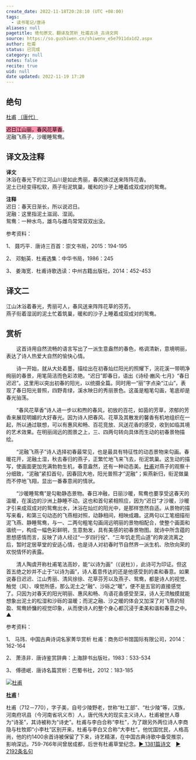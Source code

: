 ```yaml
---
create_date: 2022-11-18T20:28:10 (UTC +08:00)
tags:
  - 读书笔记/唐诗
aliases: null
pagetitle: 绝句原文、翻译及赏析_杜甫古诗_古诗文网
source: https://so.gushiwen.cn/shiwenv_e5e7911da1d2.aspx
author: 杜甫
status: 已完成
category: null
notes: false
recite: true
uid: null
date updated: 2022-11-19 17:20
---
```


## 绝句

[杜甫](https://so.gushiwen.cn/authorv_515ea88d1858.aspx) [〔唐代〕](https://so.gushiwen.cn/shiwens/default.aspx?cstr=%e5%94%90%e4%bb%a3)

<mark style="background: #FF5582A6;">迟日江山丽，春风花草香</mark>。\
泥融飞燕子，沙暖睡鸳鸯。

## 译文及注释

**译文**\
沐浴在春光下的江河山川是如此秀丽，春风拂过送来阵阵花香。\
泥土已经变得松软，燕子衔泥筑巢，暖和的沙子上睡着成双成对的鸳鸯。

**注释**\
迟日：春天日渐长，所以说迟日。\
泥融：这里指泥土滋润、湿润。\
鸳鸯：一种水鸟，雄鸟与雌鸟常常双双出没。

参考资料：

1、 聂巧平．唐诗三百首：崇文书局，2015：194-195

2、 邓魁英．杜甫选集：中华书局，1986：245

3、 姜海宽．杜甫诗歌选读：中州古籍出版社，2014：452-453

## 译文二

江山沐浴着春光，秀丽可人，春风送来阵阵花草的芬芳。\
燕子衔着湿润的泥土忙着筑巢，暖和的沙子上睡着成双成对的鸳鸯。

## 赏析

　　这首诗用自然流畅的语言写出了一派生意盎然的春色，格调清新，意境明丽，表达了诗人热爱大自然的愉快心情。

　　诗一开始，就从大处着墨，描绘出在初春灿烂阳光的照耀下，浣花溪一带明净绚丽的春景，用笔简洁而色彩浓艳。“迟日”即春日，语出《诗经·豳风·七月》“春日迟迟”。这里用以突出初春的阳光，以统摄全篇。同时用一“丽”字点染“江山”，表现了春日阳光普照，四野青绿，溪水映日的秀丽景色。这虽是粗笔勾画，笔底却是春光骀荡。

　　“春风花草香”诗人进一步以和煦的春风，初放的百花，如茵的芳草，浓郁的芳香来展现明媚的大好春光。因为诗人把春风、花草及其散发的馨香有机地组织在一起，所以通过联想，可以有惠风和畅、百花竞放、风送花香的感受，收到如临其境的艺术效果。在明丽阔远的图景之上，三、四两句转向具体而生动的初春景物描绘。

　　“泥融飞燕子”诗人选择初春最常见，也是最具有特征性的动态景物来勾画。春暖花开，泥融土湿，秋去春归的燕子，正繁忙地飞来飞去，衔泥筑巢。这生动的描写，使画面更加充满勃勃生机，春意盎然，还有一种动态美。[杜甫](https://so.gushiwen.cn/authorv_515ea88d1858.aspx)对燕子的观察十分细致，“泥融”紧扣首句，因春回大地，阳光普照才“泥融”；紫燕新归，衔泥做巢而不停地飞翔，显出一番春意闹的情状。

　　“沙暖睡鸳鸯”是勾勒静态景物。春日冲融，日丽沙暖，鸳鸯也要享受这春天的温暖，在溪边的沙洲上静睡不动。这也和首句紧相照应，因为“迟日”才沙暖，沙暖才引来成双成对的鸳鸯出水，沐浴在灿烂的阳光中，是那样悠然自适。从景物的描写来看，和第三句动态的飞燕相对照，动静相间，相映成趣。这两句以工笔细描衔泥飞燕、静睡鸳鸯，与一、二两句粗笔勾画阔远明丽的景物相配合，使整个画面和谐统一，构成一幅色彩鲜明，生意勃发，具有美感的初春景物图。就诗中所含蕴的思想感情而言，反映了诗人经过“一岁四行役”、“三年饥走荒山道”的奔波流离之后，暂时定居草堂的安适心情，也是诗人对初春时节自然界一派生机、欣欣向荣的欢悦情怀的表露。

　　清人陶虞开称杜甫笔法高妙，能“以诗为画”（《说杜》），此诗可为印证。但这首五绝之妙并不止于“以诗为画”，诗人着意传达的还是他感受到的柔和春意。如果说春日迟迟、江山秀丽、清风徐徐、花草芬芳以及燕子、鸳鸯，都是诗人的视觉、触觉（风）、嗅觉所感，那么泥土之“融”、沙砾之“暖”，便不是五官的直接感觉了。只因为对春天的阳光明丽、惠风和畅、鸟语花香感受至深，诗人无须触摸就能想象出泥土的松湿和沙砾的温暖；而泥之融、沙之暖的体会又加深了对飞燕的轻盈、鸳鸯娇慵的视觉印象，从而使诗人的整个身心都沉浸于柔美和谐和春意之中。▲

参考资料：

1、 马玮．中国古典诗词名家菁华赏析 杜甫：商务印书馆国际有限公司，2014：162-164

2、 萧涤非．唐诗鉴赏辞典：上海辞书出版社，1983：533-534

3、 傅德岷．唐诗名篇赏析：巴蜀书社，2012：183-185

[![杜甫](https://song.gushiwen.cn/authorImg/dufu.jpg)](https://so.gushiwen.cn/authorv_515ea88d1858.aspx)

[**杜甫**](https://so.gushiwen.cn/authorv_515ea88d1858.aspx) !

杜甫（712－770），字子美，自号少陵野老，世称“杜工部”、“杜少陵”等，汉族，河南府巩县（今河南省巩义市）人，唐代伟大的现实主义诗人，杜甫被世人尊为“诗圣”，其诗被称为“诗史”。杜甫与李白合称“李杜”，为了跟另外两位诗人李商隐与杜牧即“小李杜”区别开来，杜甫与李白又合称“大李杜”。他忧国忧民，人格高尚，他的约1400余首诗被保留了下来，诗艺精湛，在中国古典诗歌中备受推崇，影响深远。759-766年间曾居成都，后世有杜甫草堂纪念。[► 1381篇诗文](https://so.gushiwen.cn/shiwens/default.aspx?astr=%e6%9d%9c%e7%94%ab)　[► 2192条名句](https://so.gushiwen.cn/mingjus/default.aspx?astr=%e6%9d%9c%e7%94%ab)
